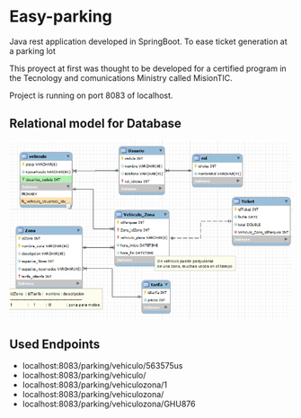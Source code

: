 # Easy-parking
Java rest application developed in SpringBoot. To ease ticket generation at a parking lot

This proyect at  first was thought to be developed for a certified program in the Tecnology and comunications Ministry called MisionTIC.

Project is running on port 8083 of localhost.

## Relational model for Database
![Base relacional](https://github.com/paulap015/Easy-parking/blob/main/Documentos/BD_easyParking.png)

## Used Endpoints 
-   localhost:8083/parking/vehiculo/563575us
- 	localhost:8083/parking/vehiculo/
- 	localhost:8083/parking/vehiculozona/1
- 	localhost:8083/parking/vehiculozona/
- 	localhost:8083/parking/vehiculozona/GHU876
